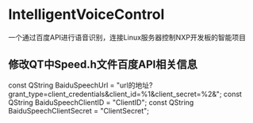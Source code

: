# IntelligentVoiceControl
一个通过百度API进行语音识别，连接Linux服务器控制NXP开发板的智能项目
## 修改QT中Speed.h文件百度API相关信息
const QString BaiduSpeechUrl = "url的地址?grant_type=client_credentials&client_id=%1&client_secret=%2&";
const QString BaiduSpeechClientID = "ClientID";
const QString BaiduSpeechClientSecret = "ClientSecret";
